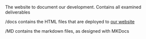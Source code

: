 The website to document our development.
Contains all examined deliverables

/docs contains the HTML files that are deployed to [our website](https://catepilladevelopment.github.io)

/MD contains the markdown files, as designed with MKDocs
